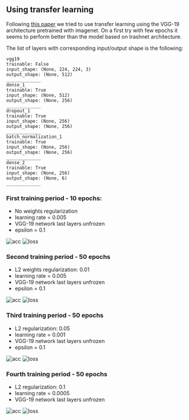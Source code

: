 ## Using transfer learning
Following [this paper](http://cs230.stanford.edu/projects_spring_2018/reports/8290808.pdf) we tried to use transfer 
learning using the VGG-19 architecture pretrained with imagenet. On a first try with few epochs it seems to perform 
better than the model based on trashnet architecture.

The list of layers with corresponding input/output shape is the following:
```
vgg19
trainable: False
input_shape: (None, 224, 224, 3)
output_shape: (None, 512)
_____________
dense_1
trainable: True
input_shape: (None, 512)
output_shape: (None, 256)
_____________
dropout_1
trainable: True
input_shape: (None, 256)
output_shape: (None, 256)
_____________
batch_normalization_1
trainable: True
input_shape: (None, 256)
output_shape: (None, 256)
_____________
dense_2
trainable: True
input_shape: (None, 256)
output_shape: (None, 6)
_____________
```

### First training period - 10 epochs: 
- No weights regularization
- learning rate = 0.005
- VGG-19 network last layers unfrozen
- epsilon = 0.1

![acc](plots/a_period_1.png)
![loss](plots/a_period_1_loss.png)

### Second training period - 50 epochs
- L2 weights regularization: 0.01
- learning rate = 0.005
- VGG-19 network last layers unfrozen
- epsilon = 0.1

![acc](plots/a_period_2.png)
![loss](plots/a_period_2_loss.png)


### Third training period - 50 epochs
- L2 regularization: 0.05
- learning rate = 0.001
- VGG-19 network last layers unfrozen
- epsilon = 0.1


![acc](plots/a_period_3.png)
![loss](plots/a_period_3_loss.png)

### Fourth training period - 50 epochs
- L2 regularization: 0.1
- learning rate = 0.0005
- VGG-19 network last layers unfrozen

![acc](plots/a_period_4.png)
![loss](plots/a_period_4_loss.png)